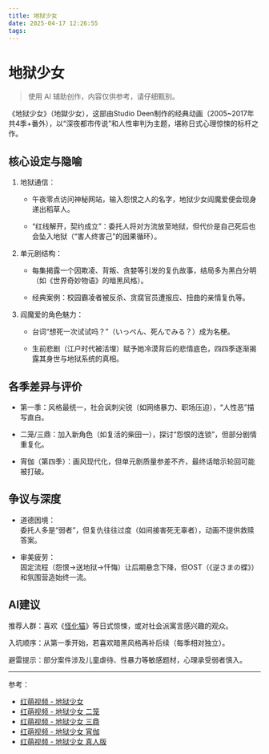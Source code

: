 ```yaml
---
title: 地狱少女
date: 2025-04-17 12:26:55
tags:
---
```


# 地狱少女

> 使用 AI 辅助创作，内容仅供参考，请仔细甄别。

《地狱少女》（地獄少女），这部由Studio Deen制作的经典动画（2005~2017年共4季+番外），以“深夜都市传说”和人性审判为主题，堪称日式心理惊悚的标杆之作。

## 核心设定与隐喻

1. 地狱通信：

   * 午夜零点访问神秘网站，输入怨恨之人的名字，地狱少女阎魔爱便会现身递出稻草人。

   * “红线解开，契约成立”：委托人将对方流放至地狱，但代价是自己死后也会坠入地狱（“害人终害己”的因果循环）。

2. 单元剧结构：

   * 每集揭露一个因欺凌、背叛、贪婪等引发的复仇故事，结局多为黑白分明（如《世界奇妙物语》的暗黑风格）。

   * 经典案例：校园霸凌者被反杀、贪腐官员遭报应、扭曲的亲情复仇等。

3. 阎魔爱的角色魅力：

   * 台词“想死一次试试吗？”（いっぺん、死んでみる？）成为名梗。

   * 生前悲剧（江户时代被活埋）赋予她冷漠背后的悲情底色，四四季逐渐揭露其身世与地狱系统的真相。

## 各季差异与评价

* 第一季：风格最统一，社会讽刺尖锐（如网络暴力、职场压迫），“人性恶”描写直白。

* 二笼/三鼎：加入新角色（如复活的柴田一），探讨“怨恨的连锁”，但部分剧情重复化。

* 宵伽（第四季）：画风现代化，但单元剧质量参差不齐，最终话暗示轮回可能被打破。

## 争议与深度

* 道德困境：  
  委托人多是“弱者”，但复仇往往过度（如间接害死无辜者），动画不提供救赎答案。

* 审美疲劳：  
  固定流程（怨恨→送地狱→忏悔）让后期悬念下降，但OST（《逆さまの蝶》）和氛围营造始终一流。

## AI建议

推荐人群：喜欢《[怪化猫](https://hmoe.xyz/video/14935)》等日式惊悚，或对社会派寓言感兴趣的观众。

入坑顺序：从第一季开始，若喜欢暗黑风格再补后续（每季相对独立）。

避雷提示：部分案件涉及儿童虐待、性暴力等敏感题材，心理承受弱者慎入。

---

参考：

* [红萌视频 - 地狱少女](https://hmoe.xyz/video/14424)
* [红萌视频 - 地狱少女 二笼](https://hmoe.xyz/video/15886)
* [红萌视频 - 地狱少女 三鼎](https://hmoe.xyz/video/16256)
* [红萌视频 - 地狱少女 宵伽](https://hmoe.xyz/video/16783)
* [红萌视频 - 地狱少女 真人版](https://hmoe.xyz/video/25483)